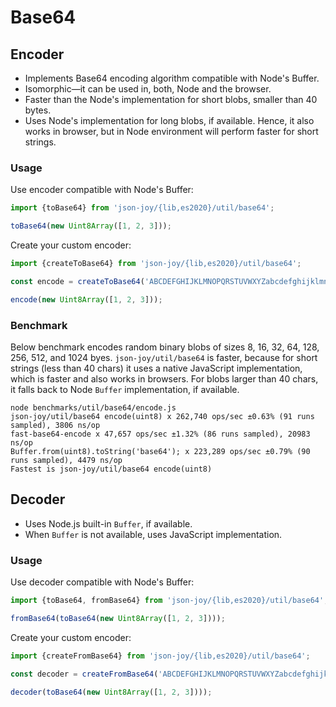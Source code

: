 # Base64


## Encoder

- Implements Base64 encoding algorithm compatible with Node's Buffer.
- Isomorphic&mdash;it can be used in, both, Node and the browser.
- Faster than the Node's implementation for short blobs, smaller than 40 bytes.
- Uses Node's implementation for long blobs, if available. Hence, it also works
  in browser, but in Node environment will perform faster for short strings.


### Usage

Use encoder compatible with Node's Buffer:

```ts
import {toBase64} from 'json-joy/{lib,es2020}/util/base64';

toBase64(new Uint8Array([1, 2, 3]));
```

Create your custom encoder:

```ts
import {createToBase64} from 'json-joy/{lib,es2020}/util/base64';

const encode = createToBase64('ABCDEFGHIJKLMNOPQRSTUVWXYZabcdefghijklmnopqrstuvwxyz0123456789+_');

encode(new Uint8Array([1, 2, 3]));
```


### Benchmark

Below benchmark encodes random binary blobs of sizes 8, 16, 32, 64, 128, 256, 512, and 1024 byes.
`json-joy/util/base64` is faster, because for short strings (less than 40 chars) it uses a
native JavaScript implementation, which is faster and also works in browsers. For blobs larger
than 40 chars, it falls back to Node `Buffer` implementation, if available.

```
node benchmarks/util/base64/encode.js
json-joy/util/base64 encode(uint8) x 262,740 ops/sec ±0.63% (91 runs sampled), 3806 ns/op
fast-base64-encode x 47,657 ops/sec ±1.32% (86 runs sampled), 20983 ns/op
Buffer.from(uint8).toString('base64'); x 223,289 ops/sec ±0.79% (90 runs sampled), 4479 ns/op
Fastest is json-joy/util/base64 encode(uint8)
```


## Decoder

- Uses Node.js built-in `Buffer`, if available.
- When `Buffer` is not available, uses JavaScript implementation.


### Usage

Use decoder compatible with Node's Buffer:

```ts
import {toBase64, fromBase64} from 'json-joy/{lib,es2020}/util/base64';

fromBase64(toBase64(new Uint8Array([1, 2, 3])));
```

Create your custom encoder:

```ts
import {createFromBase64} from 'json-joy/{lib,es2020}/util/base64';

const decoder = createFromBase64('ABCDEFGHIJKLMNOPQRSTUVWXYZabcdefghijklmnopqrstuvwxyz0123456789+_');

decoder(toBase64(new Uint8Array([1, 2, 3])));
```
